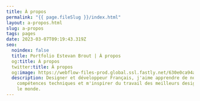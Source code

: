 ```yaml
---
title: À propos
permalink: "{{ page.fileSlug }}/index.html"
layout: a-propos.html
slug: a-propos
tags: pages
date: 2023-03-07T09:19:43.319Z
seo:
  noindex: false
  title: Portfolio Estevan Brout | À propos
  og:title: À propos
  twitter:title: À propos
  og:image: https://webflow-files-prod.global.ssl.fastly.net/630e0ca94a4625423221f660/6406fae750d228124cec79cc_Estevan%20Brout%20preview.webp
  description: Designer et développeur Français, j'aime apprendre de nouvelles
    compétences techniques et m'inspirer du travail des meilleurs designers dans
    le monde.
---
```

